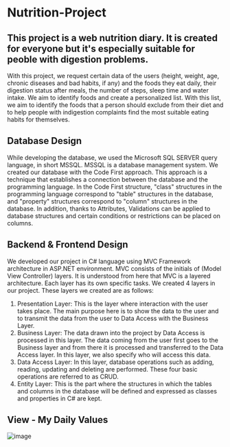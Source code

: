 # Nutrition-Project
## This project is a web nutrition diary. It is created for everyone but it's especially suitable for peoble with digestion problems.
With this project, we request certain data of the users (height, weight, age, chronic diseases and bad habits, if any) and the foods they eat daily, their digestion status after meals, the number of steps, sleep time and water intake. We aim to identify foods and create a personalized list. With this list, we aim to identify the foods that a person should exclude from their diet and to help people with indigestion complaints find the most suitable eating habits for themselves.
## Database Design
While developing the database, we used the Microsoft SQL SERVER query language, in short MSSQL. MSSQL is a database management system. We created our database with the Code First approach. This approach is a technique that establishes a connection between the database and the programming language.
In the Code First structure, "class" structures in the programming language correspond to "table" structures in the database, and "property" structures correspond to "column" structures in the database.
In addition, thanks to Attributes, Validations can be applied to database structures and certain conditions or restrictions can be placed on columns.
## Backend & Frontend Design
We developed our project in C# language using MVC Framework architecture in ASP.NET environment. MVC consists of the initials of (Model View Controller) layers. It is understood from here that MVC is a layered architecture. Each layer has its own specific tasks.
We created 4 layers in our project. These layers we created are as follows:
1. Presentation Layer: This is the layer where interaction with the user takes place. The main purpose here is to show the data to the user and to transmit the data from the user to Data Access with the Business Layer.
2. Business Layer: The data drawn into the project by Data Access is processed in this layer. The data coming from the user first goes to the Business layer and from there it is processed and transferred to the Data Access layer. In this layer, we also specify who will access this data.
3. Data Access Layer: In this layer, database operations such as adding, reading, updating and deleting are performed. These four basic operations are referred to as CRUD.
4. Entity Layer: This is the part where the structures in which the tables and columns in the database will be defined and expressed as classes and properties in C# are kept.
## View - My Daily Values
![image](https://github.com/SenaAydin7/Nutrition-Project/assets/92725053/645b5012-71f6-496c-866a-995573bfc327)
